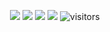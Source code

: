 <!--   my-icons -->
<p align="center">
    <a href="https://github.com/JinghanHe/JinghanHe"><img src="https://img.shields.io/badge/status-studying-brightgreen.svg"></a>
    <a href="https://github.com/JinghanHe/JinghanHe/graphs/contributors"><img src="https://img.shields.io/github/contributors/JinghanHe/JinghanHe?color=blue"></a>
    <a href="https://github.com/JinghanHe/JinghanHe/stargazers"><img src="https://img.shields.io/github/stars/JinghanHe/JinghanHe.svg?logo=github"></a>
    <a href="https://github.com/JinghanHe/JinghanHe/network/members"><img src="https://img.shields.io/github/forks/JinghanHe/JinghanHe.svg?color=blue&logo=github"></a>
    <img src="https://visitor-badge.laobi.icu/badge?page_id=JinghanHe.JinghanHe" alt="visitors"/>   
</p>
